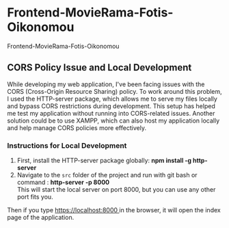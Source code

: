 # Frontend-MovieRama-Fotis-Oikonomou
Frontend-MovieRama-Fotis-Oikonomou
## CORS Policy Issue and Local Development

While developing my web application, I've been facing issues with the CORS (Cross-Origin Resource Sharing) policy. To work around this problem, I used the HTTP-server package, which allows me to serve my files locally and bypass CORS restrictions during development. This setup has helped me test my application without running into CORS-related issues. Another solution could be to use XAMPP, which can also host my application locally and help manage CORS policies more effectively.

### Instructions for Local Development

1. First, install the HTTP-server package globally: <b>npm install -g http-server</b>
2. Navigate to the `src` folder of the project and run with git bash or command : <b> http-server -p 8000 </b> <br>
This will start the local server on port 8000, but you can use any other port fits you.

Then if you type [https://localhost:8000 ](http://127.0.0.1:8000/)in the browser, it will open the index page of the application.

